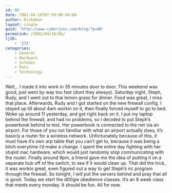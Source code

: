 ```yaml
---
id: 86
date: 2001-04-16T07:59:00-04:00
author: DizkoDan
layout: single
guid: 'http://www.cyberjunx.com/blog/?p=86'
permalink: /2001/04/16/86/
ljID:
    - '275'
categories:
    - General
    - Hardware
    - InfoSec
    - Pets
    - Technology
---
```


Well,.. I made it into work in 35 minutes door to door. This weekend was good, just went by way too fast (dont they always). Saturday night, Steph, Rudy, and I went out to thai lemon grass for dinner. Food was great, I miss that place. Afterwards, Rudy and I got started on the new firewall config. I stayed up till about 4am workin on it, then finally forced myself to go to bed. Woke up around 11 yesterday, and got right back on it. I put my laptop behind the firewall, and had no problems, so I decided to put Steph’s powerbook behind to test. Her powerbook is connected to the net via an airport. For those of you not familiar with what an airport actually does, it’s basicly a router for a wireless network. Unfortunately because of this, it must have it’s own arp table that you can’t get to, because it was being a bitch everytime I’d make a change. I spent the entire day fighting with her stupid mac hardware, which would just randomly stop communicating with the router. Finally around 9pm, a friend gave me the idea of putting it on a separate hub off of the switch, to see if it would clean up. That did the trick, it was workin great, even figured out a way to get Steph’s irc program through the firewall. So tonight, I will put the servers behind and pray that all is good. Today we start the d00gie obedience classes. It’s an 8 week class that meets every monday. It should be fun. All for now.